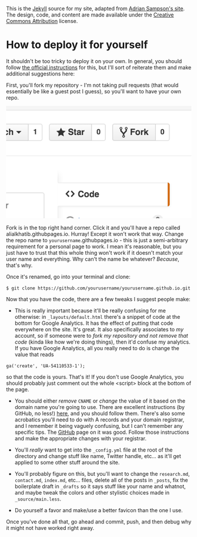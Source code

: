 This is the [Jekyll][] source for my site, adapted from [Adrian Sampson's site][asampson]. The design, code, and content are made available under the [Creative Commons Attribution][cc-by] license.

# How to deploy it for yourself

It shouldn't be too tricky to deploy it on your own. In general, you should follow [the official instructions][] for this, but I'll sort of reiterate them and make additional suggestions here:

First, you'll fork my repository - I'm not taking pull requests (that would essentially be like a guest post I guess), so you'll want to have your own repo.

![guide image][image]

Fork is in the top right hand corner. Click it and you'll have a repo called alialkhatib.githubpages.io. Hurray! Except it won't work that way. Change the repo name to `yourusername`.githubpages.io - this is just a semi-arbitrary requirement for a personal page to work. I mean it's reasonable, but you just have to trust that this whole thing won't work if it doesn't match your user name and everything. Why can't the name be whatever? *Because*, that's why.

Once it's renamed, go into your terminal and clone:

```
$ git clone https://github.com/yourusername/yourusername.github.io.git

```

Now that you have the code, there are a few tweaks I suggest people make:

- This is really important because it'll be really confusing for me otherwise: in `_layouts/default.html` there's a snippet of code at the bottom for Google Analytics. It has the effect of putting that code everywhere on the site. It's great. It also specifically associates to *my* account, so if someone were to *fork my repository and not remove that code* (kinda like how we're doing things), then it'd confuse my analytics. If you have Google Analytics, all you really need to do is change the value that reads

```
ga('create', 'UA-54110533-1');
```

so that the code is yours. That's it! If you don't use Google Analytics, you should probably just comment out the whole \<script\> block at the bottom of the page.

- You should either *remove* `CNAME` or *change* the value of it based on the domain name you're going to use. There are excellent instructions (by GitHub, no less!) [here][custom domain instructions], and you should follow them. There's also some acrobatics you'll need to do with A records and your domain registrar, and I remember it being vaguely confusing, but I can't remember any specific tips. The [GitHub][A record stuff] page on it was good. Follow those instructions and make the appropriate changes with your registrar.

- You'll *really* want to get into the `_config.yml` file at the root of the directory and change stuff like name, Twitter handle, etc... as it'll get applied to some other stuff around the site.

- You'll probably figure on this, but you'll want to change the `research.md`, `contact.md`, `index.md`, etc... files, delete all of the posts in `_posts`, fix the boilerplate draft in `_drafts` so it says stuff like your name and whatnot, and maybe tweak the colors and other stylistic choices made in `_source/main.less`.

- Do yourself a favor and make/use a better favicon than the one I use.

Once you've done all that, go ahead and commit, push, and then debug why it might not have worked right away.


[cc-by]: http://creativecommons.org/licenses/by/3.0/us/
[Jekyll]: http://jekyllrb.com
[asampson]: https://homes.cs.washington.edu/~asampson/
[the official instructions]: https://pages.github.com/
[image]: /media/fork.png
[custom domain instructions]: https://help.github.com/articles/setting-up-a-custom-domain-with-github-pages/
[general aid]: https://help.github.com/categories/github-pages-basics/
[A record stuff]: https://help.github.com/articles/tips-for-configuring-an-a-record-with-your-dns-provider/